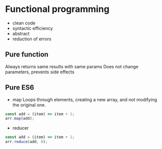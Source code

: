 # Functional programming

- clean code
- syntactic efficiency
- abstract
- reduction of errors

## Pure function

Always returns same results with same params
Does not change parameters, prevents side effects

## Pure ES6

- map
  Loops through elements, creating a new array, and not modifying the original one.

```js
const add = (item) => item + 1;
arr.map(add);
```

- reducer

```js
const add = (item) => item + 1;
arr.reduce(add, 0);
```
